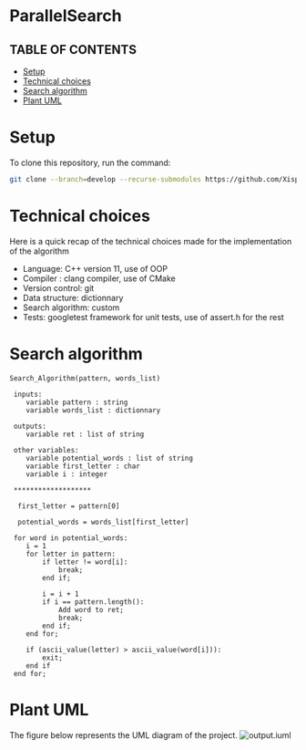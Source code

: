 # ParallelSearch

## TABLE OF CONTENTS
- [Setup](#Setup)
- [Technical choices](#Technical-choices)
- [Search algorithm](#Search-algorithm)
- [Plant UML](#Plant-UML)

# Setup
To clone this repository, run the command:
```sh
git clone --branch=develop --recurse-submodules https://github.com/Xispa33/ParallelSearch.git
```

# Technical choices
Here is a quick recap of the technical choices made for the implementation of the algorithm
- Language: C++ version 11, use of OOP
- Compiler : clang compiler, use of CMake
- Version control: git
- Data structure: dictionnary
- Search algorithm: custom
- Tests: googletest framework for unit tests, use of assert.h for the rest

# Search algorithm
```
Search_Algorithm(pattern, words_list)
 
 inputs:
    variable pattern : string
    variable words_list : dictionnary 
 
 outputs:
    variable ret : list of string

 other variables:
    variable potential_words : list of string
    variable first_letter : char
    variable i : integer
 
 *******************

  first_letter = pattern[0]
  
  potential_words = words_list[first_letter]

 for word in potential_words:
    i = 1                   
    for letter in pattern:
        if letter != word[i]: 
            break;
        end if;

        i = i + 1
        if i == pattern.length():
            Add word to ret;
            break;
        end if;
    end for;

    if (ascii_value(letter) > ascii_value(word[i])):
        exit;
    end if
 end for;
```

# Plant UML
The figure below represents the UML diagram of the project.
![output.iuml](http://www.plantuml.com/plantuml/proxy?cache=no&src=https://raw.githubusercontent.com/jonashackt/plantuml-markdown/master/example-uml.iuml)